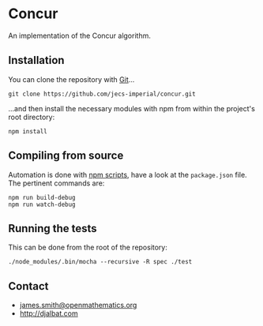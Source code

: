 # Concur

An implementation of the Concur algorithm.

## Installation

You can clone the repository with [Git](https://git-scm.com/)...

    git clone https://github.com/jecs-imperial/concur.git

...and then install the necessary modules with npm from within the project's root directory:

    npm install

## Compiling from source

Automation is done with [npm scripts](https://docs.npmjs.com/misc/scripts), have a look at the `package.json` file. The pertinent commands are:

    npm run build-debug
    npm run watch-debug

## Running the tests

This can be done from the root of the repository:

    ./node_modules/.bin/mocha --recursive -R spec ./test

## Contact

- james.smith@openmathematics.org
- http://djalbat.com
